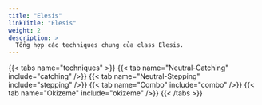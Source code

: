 ```yaml
---
title: "Elesis"
linkTitle: "Elesis"
weight: 2
description: >
  Tổng hợp các techniques chung của class Elesis.
---
```


{{< tabs name="techniques" >}}
  {{< tab name="Neutral-Catching" include="catching" />}}
  {{< tab name="Neutral-Stepping" include="stepping" />}}
  {{< tab name="Combo" include="combo" />}}
  {{< tab name="Okizeme" include="okizeme" />}}
{{< /tabs >}}